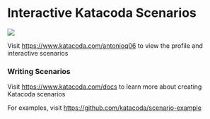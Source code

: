 # Interactive Katacoda Scenarios

[![](http://shields.katacoda.com/katacoda/antonioq06/count.svg)](https://www.katacoda.com/antonioq06 "Get your profile on Katacoda.com")

Visit https://www.katacoda.com/antonioq06 to view the profile and interactive scenarios

### Writing Scenarios
Visit https://www.katacoda.com/docs to learn more about creating Katacoda scenarios

For examples, visit https://github.com/katacoda/scenario-example
